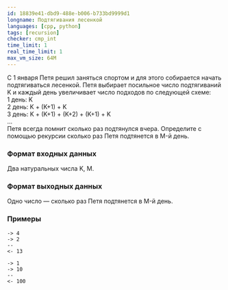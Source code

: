 ```yaml
---
id: 18839e41-dbd9-488e-b006-b733bd9999d1
longname: Подтягивания лесенкой
languages: [cpp, python]
tags: [recursion]
checker: cmp_int
time_limit: 1
real_time_limit: 1
max_vm_size: 64M
---
```



С 1 января Петя решил заняться спортом и для этого собирается начать подтягиваться лесенкой. 
Петя выбирает посильное число подтягиваний K и каждый день увеличивает число подходов по следующей схеме:  
1 день: K  
2 день: K + (K+1) + K  
3 день: K + (K+1) + (K+2) + (K+1) + K  
...  
Петя всегда помнит сколько раз подтянулся вчера. Определите с помощью рекурсии сколько раз Петя подтянется в M-й день.  

### Формат входных данных

Два натуральных числа K, M.  

### Формат выходных данных

Одно число — сколько раз Петя подтянется в M-й день.

### Примеры

```
-> 4
-> 2
--
<- 13
```

```
-> 1
-> 10
--
<- 100
```
